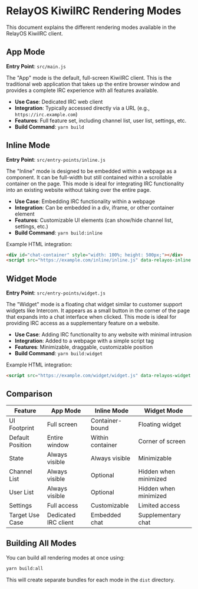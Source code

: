 # RelayOS KiwiIRC Rendering Modes

This document explains the different rendering modes available in the RelayOS KiwiIRC client.

## App Mode

**Entry Point**: `src/main.js`

The "App" mode is the default, full-screen KiwiIRC client. This is the traditional web application that takes up the entire browser window and provides a complete IRC experience with all features available.

- **Use Case**: Dedicated IRC web client
- **Integration**: Typically accessed directly via a URL (e.g., `https://irc.example.com`)
- **Features**: Full feature set, including channel list, user list, settings, etc.
- **Build Command**: `yarn build`

## Inline Mode

**Entry Point**: `src/entry-points/inline.js`

The "Inline" mode is designed to be embedded within a webpage as a component. It can be full-width but still contained within a scrollable container on the page. This mode is ideal for integrating IRC functionality into an existing website without taking over the entire page.

- **Use Case**: Embedding IRC functionality within a webpage
- **Integration**: Can be embedded in a div, iframe, or other container element
- **Features**: Customizable UI elements (can show/hide channel list, settings, etc.)
- **Build Command**: `yarn build:inline`

Example HTML integration:

```html
<div id="chat-container" style="width: 100%; height: 500px;"></div>
<script src="https://example.com/inline/inline.js" data-relayos-inline data-auto-init="true" data-container="#chat-container"></script>
```

## Widget Mode

**Entry Point**: `src/entry-points/widget.js`

The "Widget" mode is a floating chat widget similar to customer support widgets like Intercom. It appears as a small button in the corner of the page that expands into a chat interface when clicked. This mode is ideal for providing IRC access as a supplementary feature on a website.

- **Use Case**: Adding IRC functionality to any website with minimal intrusion
- **Integration**: Added to a webpage with a simple script tag
- **Features**: Minimizable, draggable, customizable position
- **Build Command**: `yarn build:widget`

Example HTML integration:

```html
<script src="https://example.com/widget/widget.js" data-relayos-widget data-auto-init="true"></script>
```

## Comparison

| Feature | App Mode | Inline Mode | Widget Mode |
|---------|----------|-------------|------------|
| UI Footprint | Full screen | Container-bound | Floating widget |
| Default Position | Entire window | Within container | Corner of screen |
| State | Always visible | Always visible | Minimizable |
| Channel List | Always visible | Optional | Hidden when minimized |
| User List | Always visible | Optional | Hidden when minimized |
| Settings | Full access | Customizable | Limited access |
| Target Use Case | Dedicated IRC client | Embedded chat | Supplementary chat |

## Building All Modes

You can build all rendering modes at once using:

```bash
yarn build:all
```

This will create separate bundles for each mode in the `dist` directory.
